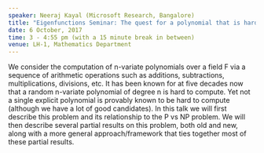 ```yaml
---
speaker: Neeraj Kayal (Microsoft Research, Bangalore)
title: "Eigenfunctions Seminar: The quest for a polynomial that is hard to compute"
date: 6 October, 2017
time: 3 - 4:55 pm (with a 15 minute break in between)
venue: LH-1, Mathematics Department
---
```


We consider the computation of n-variate polynomials over a field F via a sequence of arithmetic operations such as additions, subtractions, multiplications, divisions, etc.
It has been known for at five decades now that a random n-variate polynomial of degree n is hard to compute. Yet not a single explicit polynomial is provably known to be
hard to compute (although we have a lot of good candidates). In this talk we will first describe this problem and its relationship to the P vs NP problem. We will then
describe several partial results on this problem, both old and new, along with a more general approach/framework that ties together most of these partial results.

